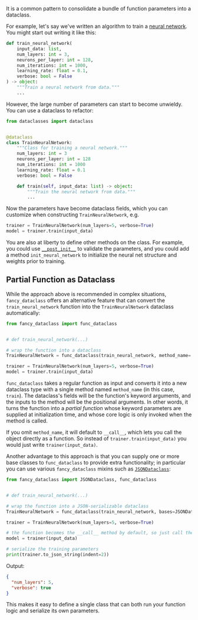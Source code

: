 It is a common pattern to consolidate a bundle of function parameters into a dataclass.

For example, let's say we've written an algorithm to train a [neural network](https://en.wikipedia.org/wiki/Neural_network_(machine_learning)). You might start out writing it like this:

```python
def train_neural_network(
    input_data: list,
    num_layers: int = 3,
    neurons_per_layer: int = 128,
    num_iterations: int = 1000,
    learning_rate: float = 0.1,
    verbose: bool = False
) -> object:
    """Train a neural network from data."""
    ...
```

However, the large number of parameters can start to become unwieldy. You can use a dataclass to refactor:

```python
from dataclasses import dataclass


@dataclass
class TrainNeuralNetwork:
    """Class for training a neural network."""
    num_layers: int = 3
    neurons_per_layer: int = 128
    num_iterations: int = 1000
    learning_rate: float = 0.1
    verbose: bool = False

    def train(self, input_data: list) -> object:
        """Train the neural network from data."""
        ...
```

Now the parameters have become dataclass fields, which you can customize when constructing `TrainNeuralNetwork`, e.g.

```python
trainer = TrainNeuralNetwork(num_layers=5, verbose=True)
model = trainer.train(input_data)
```

You are also at liberty to define other methods on the class. For example, you could use [`__post_init__`](https://docs.python.org/3/library/dataclasses.html#dataclasses.__post_init__) to validate the parameters, and you could add a method `init_neural_network` to initialize the neural net structure and weights prior to training.

## Partial Function as Dataclass

While the approach above is recommended in complex situations, `fancy_dataclass` offers an alternative feature that can convert the `train_neural_network` function into the `TrainNeuralNetwork` dataclass automatically:

```python
from fancy_dataclass import func_dataclass


# def train_neural_network(...)

# wrap the function into a dataclass
TrainNeuralNetwork = func_dataclass(train_neural_network, method_name='train')

trainer = TrainNeuralNetwork(num_layers=5, verbose=True)
model = trainer.train(input_data)
```

`func_dataclass` takes a regular function as input and converts it into a new dataclass type with a single method named `method_name` (in this case, `train`). The dataclass's fields will be the function's keyword arguments, and the inputs to the method will be the positional arguments. In other words, it turns the function into a _partial function_ whose keyword parameters are supplied at initialization time, and whose core logic is only invoked when the method is called.

If you omit `method_name`, it will default to `__call__`, which lets you call the object directly as a function. So instead of `trainer.train(input_data)` you would just write `trainer(input_data)`.

Another advantage to this approach is that you can supply one or more base classes to `func_dataclass` to provide extra functionality; in particular you can use various `fancy_dataclass` mixins such as [`JSONDataclass`](json.md):

```python
from fancy_dataclass import JSONDataclass, func_dataclass


# def train_neural_network(...)

# wrap the function into a JSON-serializable dataclass
TrainNeuralNetwork = func_dataclass(train_neural_network, bases=JSONDataclass)

trainer = TrainNeuralNetwork(num_layers=5, verbose=True)

# the function becomes the __call__ method by default, so just call the object
model = trainer(input_data)

# serialize the training parameters
print(trainer.to_json_string(indent=2))
```

Output:

```json
{
  "num_layers": 5,
  "verbose": true
}
```

This makes it easy to define a single class that can both run your function logic and serialize its own parameters.

<style>
.md-sidebar--secondary {
    display: none !important;
}

.md-main__inner .md-content {
    max-width: 45rem;
}
</style>
